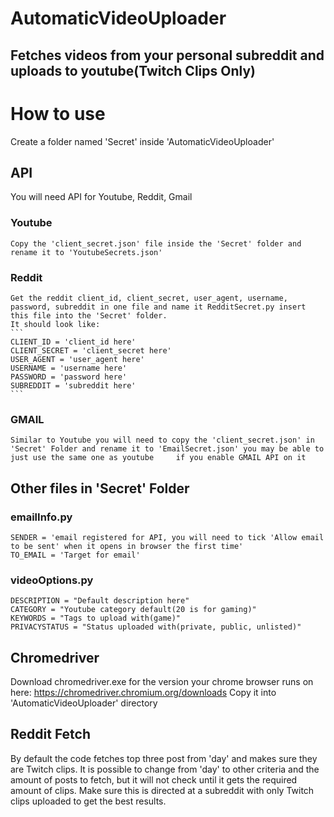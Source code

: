 # AutomaticVideoUploader

## Fetches videos from your personal subreddit and uploads to youtube(**Twitch Clips Only**)

# How to use
  Create a folder named 'Secret' inside 'AutomaticVideoUploader'
  
## API

  You will need API for Youtube, Reddit, Gmail
  
  ### Youtube
    
    Copy the 'client_secret.json' file inside the 'Secret' folder and rename it to 'YoutubeSecrets.json'
  
  ### Reddit
  
    Get the reddit client_id, client_secret, user_agent, username, password, subreddit in one file and name it RedditSecret.py insert this file into the 'Secret' folder.
    It should look like:
    ```
    CLIENT_ID = 'client_id here'
    CLIENT_SECRET = 'client_secret here'
    USER_AGENT = 'user_agent here'
    USERNAME = 'username here'
    PASSWORD = 'password here'
    SUBREDDIT = 'subreddit here'
    ```
  ### GMAIL
    
    Similar to Youtube you will need to copy the 'client_secret.json' in 'Secret' Folder and rename it to 'EmailSecret.json' you may be able to just use the same one as youtube     if you enable GMAIL API on it
    
## Other files in 'Secret' Folder
  
  ### emailInfo.py
  
  ```
  SENDER = 'email registered for API, you will need to tick 'Allow email to be sent' when it opens in browser the first time'
  TO_EMAIL = 'Target for email'
  ```
  
  ### videoOptions.py
  
  ```
  DESCRIPTION = "Default description here"
  CATEGORY = "Youtube category default(20 is for gaming)"
  KEYWORDS = "Tags to upload with(game)"
  PRIVACYSTATUS = "Status uploaded with(private, public, unlisted)"
  ```
## Chromedriver

  Download chromedriver.exe for the version your chrome browser runs on here: https://chromedriver.chromium.org/downloads
  Copy it into 'AutomaticVideoUploader' directory
  
## Reddit Fetch

  By default the code fetches top three post from 'day' and makes sure they are Twitch clips.
  It is possible to change from 'day' to other criteria and the amount of posts to fetch, but it will not check until it gets the required amount of clips.
  Make sure this is directed at a subreddit with only Twitch clips uploaded to get the best results.
